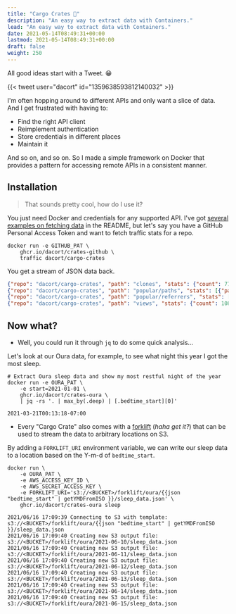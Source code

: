 ```yaml
---
title: "Cargo Crates 🚚"
description: "An easy way to extract data with Containers."
lead: "An easy way to extract data with Containers."
date: 2021-05-14T08:49:31+00:00
lastmod: 2021-05-14T08:49:31+00:00
draft: false
weight: 250
---
```


All good ideas start with a Tweet. 😁

{{< tweet user="dacort" id="1359638593812140032" >}}

I'm often hopping around to different APIs and only want a slice of data. And I get frustrated with having to:
- Find the right API client
- Reimplement authentication
- Store credentials in different places
- Maintain it

And so on, and so on. So I made a simple framework on Docker that provides a pattern for accessing remote APIs in a consistent manner.

## Installation

> That sounds pretty cool, how do I use it?

You just need Docker and credentials for any supported API. I've got [several examples on fetching data](https://github.com/dacort/cargo-crates#supported-services) in the README, but let's say you have a GitHub Personal Access Token and want to fetch traffic stats for a repo.

```shell
docker run -e GITHUB_PAT \
    ghcr.io/dacort/crates-github \
    traffic dacort/cargo-crates 
```

You get a stream of JSON data back.

```json
{"repo": "dacort/cargo-crates", "path": "clones", "stats": {"count": 77, "uniques": 8, "clones": [{"timestamp": "2021-03-18T00:00:00Z", "count": 77, "uniques": 8}]}}
{"repo": "dacort/cargo-crates", "path": "popular/paths", "stats": [{"path": "/dacort/cargo-crates/actions", "title": "Actions \u00b7 dacort/cargo-crates", "count": 33, "uniques": 1}, {"path": "/dacort/cargo-crates", "title": "dacort/cargo-crates", "count": 11, "uniques": 2}, {"path": "/dacort/cargo-crates/actions/workflows/crates.yaml", "title": "Actions \u00b7 dacort/cargo-crates", "count": 7, "uniques": 1}, {"path": "/dacort/cargo-crates/actions/runs/666130915", "title": "Remove useless job0 \u00b7 dacort/cargo-crates@6b54337", "count": 4, "uniques": 1}, {"path": "/dacort/cargo-crates/actions/runs/666151009", "title": "Trying something else \u00b7 dacort/cargo-crates@ed3d226", "count": 3, "uniques": 1}, {"path": "/dacort/cargo-crates/actions/runs/666165537", "title": "Hmm \u00b7 dacort/cargo-crates@64c59e7", "count": 3, "uniques": 1}, {"path": "/dacort/cargo-crates/actions/runs/666215936", "title": "Add requirements \u00b7 dacort/cargo-crates@6161093", "count": 3, "uniques": 1}, {"path": "/dacort/cargo-crates/actions/runs/666227882", "title": "Does this actually work now?? \u00b7 dacort/cargo-crates@37d31ea", "count": 3, "uniques": 1}, {"path": "/dacort/cargo-crates/pulls", "title": "Pull requests \u00b7 dacort/cargo-crates", "count": 3, "uniques": 1}, {"path": "/dacort/cargo-crates/actions/workflows/test_matrix.yaml", "title": "Actions \u00b7 dacort/cargo-crates", "count": 2, "uniques": 1}]}
{"repo": "dacort/cargo-crates", "path": "popular/referrers", "stats": [{"referrer": "github.com", "count": 3, "uniques": 2}]}
{"repo": "dacort/cargo-crates", "path": "views", "stats": {"count": 108, "uniques": 2, "views": [{"timestamp": "2021-03-18T00:00:00Z", "count": 108, "uniques": 2}]}}
```

## Now what?

- Well, you could run it through `jq` to do some quick analysis...

Let's look at our Oura data, for example, to see what night this year I got the most sleep.

```shell
# Extract Oura sleep data and show my most restful night of the year
docker run -e OURA_PAT \
    -e start=2021-01-01 \
    ghcr.io/dacort/crates-oura \
    | jq -rs '. | max_by(.deep) | [.bedtime_start][0]'
```

```
2021-03-21T00:13:18-07:00
```

- Every "Cargo Crate" also comes with a [forklift](https://github.com/dacort/forklift) (_haha get it?_) that can be used to stream the data to arbitrary locations on S3.

By adding a `FORKLIFT_URI` environment variable, we can write our sleep data to a location based on the Y-m-d of `bedtime_start`.

```shell
docker run \
    -e OURA_PAT \
    -e AWS_ACCESS_KEY_ID \
    -e AWS_SECRET_ACCESS_KEY \
    -e FORKLIFT_URI='s3://<BUCKET>/forklift/oura/{{json "bedtime_start" | getYMDFromISO }}/sleep_data.json' \
    ghcr.io/dacort/crates-oura sleep
```

```
2021/06/16 17:09:39 Connecting to S3 with template: s3://<BUCKET>/forklift/oura/{{json "bedtime_start" | getYMDFromISO }}/sleep_data.json
2021/06/16 17:09:40 Creating new S3 output file: s3://<BUCKET>/forklift/oura/2021-06-10/sleep_data.json
2021/06/16 17:09:40 Creating new S3 output file: s3://<BUCKET>/forklift/oura/2021-06-11/sleep_data.json
2021/06/16 17:09:40 Creating new S3 output file: s3://<BUCKET>/forklift/oura/2021-06-12/sleep_data.json
2021/06/16 17:09:40 Creating new S3 output file: s3://<BUCKET>/forklift/oura/2021-06-13/sleep_data.json
2021/06/16 17:09:40 Creating new S3 output file: s3://<BUCKET>/forklift/oura/2021-06-14/sleep_data.json
2021/06/16 17:09:40 Creating new S3 output file: s3://<BUCKET>/forklift/oura/2021-06-15/sleep_data.json
```